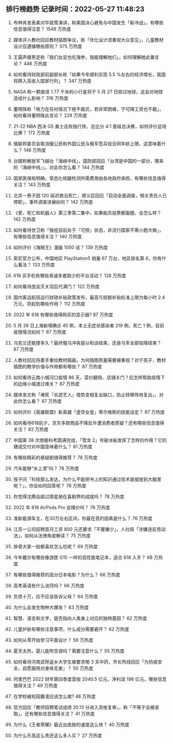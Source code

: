 
## 排行榜趋势 记录时间：2022-05-27 11:48:23
  
  1. 布林肯发表美对华政策演讲，称美国决心避免与中国发生「新冷战」，有哪些信息值得注意？ 1549 万热度
    
  2. 媒体评人教社回应教材插图争议，称「优化设计须重视大众意见」，儿童教材设计应遵循哪些原则？ 575 万热度
    
  3. 王霜声援男足称「我们女足也吃海参，我能理解他们」，如何理解她此番言论？ 446 万热度
    
  4. 如何看待财政部前副部长称「如果今年顺利实现 5.5 %左右的经济增长，我国将跨入高收入国家行列」？ 347 万热度
    
  5. NASA 称一颗直径 1.77 千米的小行星将于 5 月 27 日掠过地球，这会对地球造成什么影响？ 316 万热度
    
  6. 董明珠称「格力在任何情况下绝不裁员，若非常困难，宁可降工资也不裁」，如何看待董明珠此言论？ 229 万热度
    
  7. 21-22 NBA 西决 G5 勇士击败独行侠，总比分 4:1 晋级总决赛，如何评价这场比赛？ 172 万热度
    
  8. 俄联邦委员会取消俄公民和外国公民与俄军签兵役合同年龄上限，这意味着什么？ 148 万热度
    
  9. 台媒称解放军飞越台「海峡中线」，国防部回应「台湾是中国的一部分，哪来的『海峡中线』」，对此你怎么看？ 144 万热度
    
  10. 国家医保局明确，常态化核酸检测所需费用由各地政府承担，有哪些信息值得关注？ 143 万热度
    
  11. 北京一男子因 120 延迟救治死亡，顺义区回应「启动全面调查，相关责任人已停职」，事件调查进展如何？ 142 万热度
    
  12. 《爱，死亡和机器人》第三季第二集中，如果船员投票都画圈，会怎么样？ 142 万热度
    
  13. 如何看待世卫称「猴痘目前处于『可控』状态，非流行国家不需小题大做」，有哪些信息值得关注？ 140 万热度
    
  14. 如何评价《海贼王》漫画 1050 话？ 139 万热度
    
  15. 索尼官方公布，中国地区 PlayStation5 销量 67 万台，地区排名第 6，你有什么看法？ 133 万热度
    
  16. 618 买⼿机有哪些真诚多套路少的平台活动？ 128 万热度
    
  17. 如何看待庞会灭关羽后代满门？ 122 万热度
    
  18. 国内客运航班运行财政补贴政策发布，最高亏损额补贴标准上限为每小时 2.4 万元，将起到哪些作用？ 112 万热度
    
  19. 2022 年 618  有哪些值得购买的显示器? 87 万热度
    
  20. 5 月 26 日上海新增确诊 45 例，本土无症状感染者 219 例，死亡 1 例，目前疫情情况如何？ 87 万热度
    
  21. 乌克兰还能撑多久？最终俄乌冲突是以和谈结束，还是乌军全部投降结束？ 87 万热度
    
  22. 人教社回应将着手重绘教材插画，为何插图质量需要被重视？对于孩子，教材插图的教学价值与作用都有哪些？ 87 万热度
    
  23. 如何看待云南小城河口疫情 86 天，菜价翻倍、店铺关门？应怎样帮助疫情下的边缘小城渡过难关？ 87 万热度
    
  24. 媒体发文称「堵死『劣迹艺人』借势变相复出缺口，防止转移阵地复出」，对此你怎么看？ 87 万热度
    
  25. 如何评价《英雄联盟》新英雄「虚空女皇」卑尔维斯的技能设定？ 87 万热度
    
  26. 如何看待618前夕，京东多款商品不降反升遭消费者质疑？还有哪些信息值得关注？ 82 万热度
    
  27. 中国第 38 次南极科考圆满完成，「雪龙 2」号破冰船发挥了怎样的作用？它的建成交付对中国意味着什么？ 81 万热度
    
  28. 有哪些精彩的悬疑剧值得推荐？ 78 万热度
    
  29. 汽车能够“水上漂”吗？ 78 万热度
    
  30. 孩子问「科技那么发达，为什么不能把书上的知识通过技术直接放到大脑里呢？」，你会如何回答呢？ 78 万热度
    
  31. 你觉得沈腾会超过周星驰在喜剧界的成就吗？ 78 万热度
    
  32. 2022 年 618 AirPods Pro 会降价吗？ 76 万热度
    
  33. 准新能源车主，在30万左右区间，你最在意的因素是什么？ 76 万热度
    
  34. 江苏一公司招聘首月工资 800 元还要求「不要嫌少」，人社局「涉嫌违反劳动法」，如何从法律角度解读？ 75 万热度
    
  35. 排骨大家一般都喜欢怎么吃呢？ 69 万热度
    
  36. 今年戴尔有哪些像游匣  G15  一样的高性能笔记本，适合  618  入手？ 68 万热度
    
  37. 有哪些值得推荐的高分日本电影？为什么？ 66 万热度
    
  38. 高考英语有什么诀窍吗？ 66 万热度
    
  39. 负债十万，应不应该告诉父母？ 64 万热度
    
  40. 为什么会发生物种大爆发？ 63 万热度
    
  41. 智慧、语言和文字，是否指向人类身上对应的独特基因？ 62 万热度
    
  42. 儿童护肤有哪些注意事项，什么成分需要避开？ 62 万热度
    
  43. 如何从零开始学习平面设计？ 59 万热度
    
  44. 夏天太热，婴儿能吹空调吗？需要注意什么？ 55 万热度
    
  45. 如何看待河南武陟返乡大学生被要求喝 3 天中药，市长热线回应「为防疫安全，自愿服用对身体无害」？ 50 万热度
    
  46. 阿里巴巴 2022 财年第四季度营收 2040.5 亿元，净利润 198 亿元，哪些信息值得关注？ 49 万热度
    
  47. 在学校被校园霸凌应该怎么做? 48 万热度
    
  48. 官方回应「教师招聘笔试成绩 20.13 分进入资格复审」，称「不等于会被录取」，还有哪些信息值得关注？ 41 万热度
    
  49. 为什么《王者荣耀》最近出皮肤的速度这么快？ 40 万热度
    
  50. 为什么乐高这么贵还这么多人买？ 27 万热度
    